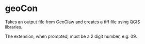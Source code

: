 # geoCon
Takes an output file from GeoClaw and creates a tiff file using QGIS libraries.

The extension, when prompted, must be a 2 digit number, e.g. 09.
